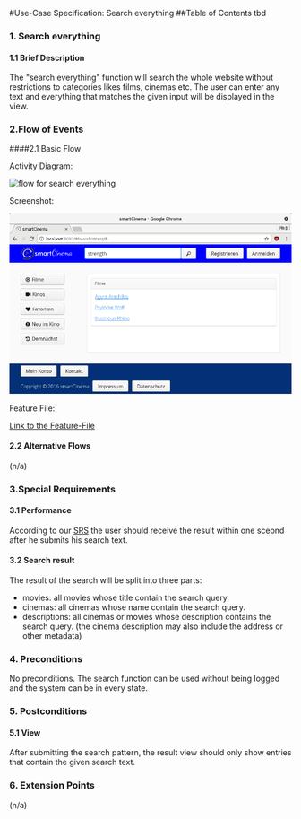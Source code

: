 #Use-Case Specification: Search everything
##Table of Contents
tbd    

### 1. Search everything

#### 1.1 Brief Description

The "search everything" function will search the whole website without restrictions to categories likes films, cinemas etc.
The user can enter any text and everything that matches the given input will be displayed in the view.

### 2.Flow of Events

####2.1 Basic Flow

Activity Diagram: 

![flow for search everything][flow]

Screenshot:

![screenshot][screenshot]

Feature File:

[Link to the Feature-File](../../web%20app/src/test/resources/de/tinf15b4/kino/cucumber/searchEverything.feature)

#### 2.2 Alternative Flows

(n/a)

### 3.Special Requirements

#### 3.1 Performance

According to our [SRS][SRS] the user should receive the result within one sceond after he submits his search text.

#### 3.2 Search result

The result of the search will be split into three parts:
- movies: all movies whose title contain the search query.
- cinemas: all cinemas whose name contain the search query.
- descriptions: all cinemas or movies whose description contains the search query.
  (the cinema description may also include the address or other metadata)

### 4. Preconditions

No preconditions. The search function can be used without being logged and the system can be in every state.
 
### 5. Postconditions

#### 5.1 View

After submitting the search pattern, the result view should only show entries that contain the given search text.

### 6. Extension Points
(n/a)

<!-- Link definitions -->
[SRS]: ../SRS.md
[flow]: ./search%20everything/flow.png
[screenshot]: ./search%20everything/screenshot.png

 

